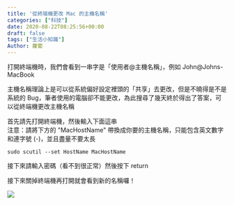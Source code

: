 ```yaml
---
title: '從終端機更改 Mac 的主機名稱'
categories: ["科技"]
date: 2020-08-22T08:25:56+00:00
draft: false
tags: ["生活小知識"]
Author: 蘿蔔
---
```


打開終端機時，我們會看到一串字是「使用者@主機名稱」，例如 John@Johns-MacBook  
  
主機名稱理論上是可以從系統偏好設定裡頭的「共享」去更改，但是不曉得是不是系統的 Bug，筆者使用的電腦卻不能更改，為此搜尋了幾天終於得出了答案，可以從終端機更改主機名稱

  
首先請先打開終端機，然後輸入下面這串  
注意：請將下方的 "MacHostName" 帶換成你要的主機名稱，只能包含英文數字和連字號 (-)，並且盡量不要太長

```
sudo scutil --set HostName MacHostName
```

接下來請輸入密碼（看不到很正常）然後按下 return

接下來關掉終端機再打開就會看到新的名稱囉！

![](https://static-a1.steveyi.net/media/blog/2020082208224152.png)
